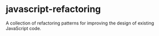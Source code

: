 javascript-refactoring
======================

A collection of refactoring patterns for improving the design of existing JavaScript code.
